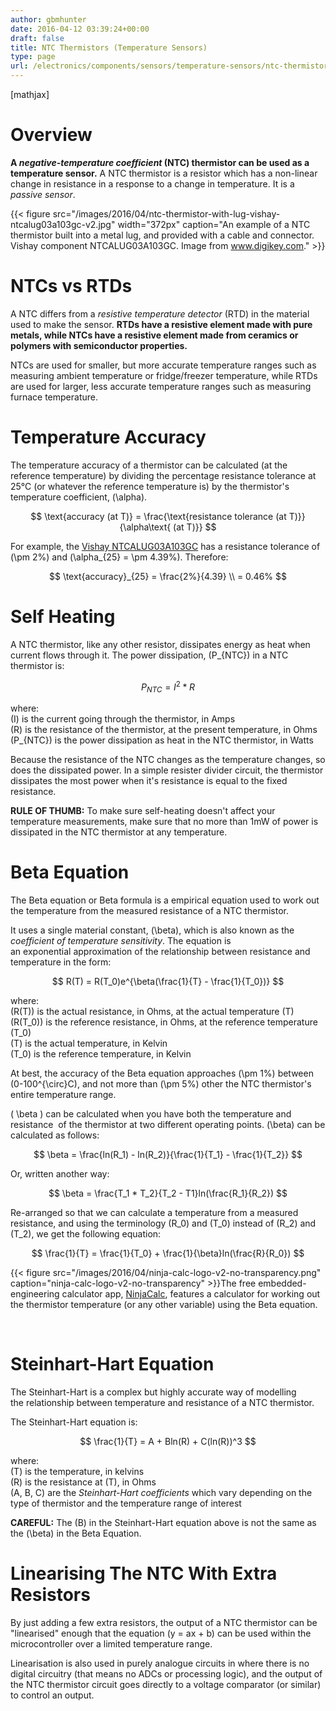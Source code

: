 ```yaml
---
author: gbmhunter
date: 2016-04-12 03:39:24+00:00
draft: false
title: NTC Thermistors (Temperature Sensors)
type: page
url: /electronics/components/sensors/temperature-sensors/ntc-thermistors-temperature-sensors
---
```


[mathjax]

# Overview

**A _negative-temperature coefficient_ (NTC) thermistor can be used as a temperature sensor.** A NTC thermistor is a resistor which has a non-linear change in resistance in a response to a change in temperature. It is a _passive sensor_.

{{< figure src="/images/2016/04/ntc-thermistor-with-lug-vishay-ntcalug03a103gc-v2.jpg" width="372px" caption="An example of a NTC thermistor built into a metal lug, and provided with a cable and connector. Vishay component NTCALUG03A103GC. Image from www.digikey.com."  >}}

# NTCs vs RTDs

A NTC differs from a _resistive temperature detector_ (RTD) in the material used to make the sensor. **RTDs have a resistive element made with pure metals, while NTCs have a resistive element made from ceramics or polymers with semiconductor properties.**

NTCs are used for smaller, but more accurate temperature ranges such as measuring ambient temperature or fridge/freezer temperature, while RTDs are used for larger, less accurate temperature ranges such as measuring furnace temperature.

# Temperature Accuracy

The temperature accuracy of a thermistor can be calculated (at the reference temperature) by dividing the percentage resistance tolerance at 25°C (or whatever the reference temperature is) by the thermistor's temperature coefficient, \(\alpha\).

$$ \text{accuracy (at T)} = \frac{\text{resistance tolerance (at T)}}{\alpha\text{ (at T)}} $$

For example, the [Vishay NTCALUG03A103GC](http://www.digikey.com/product-detail/en/vishay-bc-components/NTCALUG03A103GC/BC2381-ND/2230709) has a resistance tolerance of \(\pm 2%\) and \(\alpha_{25} = \pm 4.39%\). Therefore:

$$ \text{accuracy}_{25} = \frac{2%}{4.39} \\ = 0.46% $$

# Self Heating

A NTC thermistor, like any other resistor, dissipates energy as heat when current flows through it. The power dissipation, \(P_{NTC}\) in a NTC thermistor is:

$$ P_{NTC} = I^2 * R $$

where:  
\(I\) is the current going through the thermistor, in Amps  
\(R\) is the resistance of the thermistor, at the present temperature, in Ohms  
\(P_{NTC}\) is the power dissipation as heat in the NTC thermistor, in Watts

Because the resistance of the NTC changes as the temperature changes, so does the dissipated power. In a simple resister divider circuit, the thermistor dissipates the most power when it's resistance is equal to the fixed resistance.

**RULE OF THUMB:** To make sure self-heating doesn't affect your temperature measurements, make sure that no more than 1mW of power is dissipated in the NTC thermistor at any temperature.

# Beta Equation

The Beta equation or Beta formula is a empirical equation used to work out the temperature from the measured resistance of a NTC thermistor.

It uses a single material constant, \(\beta\), which is also known as the _coefficient of temperature sensitivity_. The equation is an exponential approximation of the relationship between resistance and temperature in the form:

$$ R(T) = R(T_0)e^{\beta(\frac{1}{T} - \frac{1}{T_0})} $$

where:  
\(R(T)\) is the actual resistance, in Ohms, at the actual temperature \(T\)  
\(R(T_0)\) is the reference resistance, in Ohms, at the reference temperature \(T_0\)  
\(T\) is the actual temperature, in Kelvin  
\(T_0\) is the reference temperature, in Kelvin

At best, the accuracy of the Beta equation approaches \(\pm 1%\) between \(0-100^{\circ}C\), and not more than \(\pm 5%\) other the NTC thermistor's entire temperature range.

\( \beta \) can be calculated when you have both the temperature and resistance  of the thermistor at two different operating points. \(\beta\) can be calculated as follows:

$$ \beta = \frac{ln(R_1) - ln(R_2)}{\frac{1}{T_1} - \frac{1}{T_2}} $$

Or, written another way:

$$ \beta = \frac{T_1 * T_2}{T_2 - T1}ln(\frac{R_1}{R_2}) $$

Re-arranged so that we can calculate a temperature from a measured resistance, and using the terminology \(R_0\) and \(T_0\) instead of \(R_2\) and \(T_2\), we get the following equation:

$$ \frac{1}{T} = \frac{1}{T_0} + \frac{1}{\beta}ln(\frac{R}{R_0}) $$

{{< figure src="/images/2016/04/ninja-calc-logo-v2-no-transparency.png" caption="ninja-calc-logo-v2-no-transparency"  >}}The free embedded-engineering calculator app, [NinjaCalc](http://mbedded-ninja.github.io/NinjaCalc/), features a calculator for working out the thermistor temperature (or any other variable) using the Beta equation.

 

# Steinhart-Hart Equation

The Steinhart-Hart is a complex but highly accurate way of modelling the relationship between temperature and resistance of a NTC thermistor.

The Steinhart-Hart equation is:

$$ \frac{1}{T} = A + Bln(R) + C(ln(R))^3 $$

where:  
\(T\) is the temperature, in kelvins  
\(R\) is the resistance at \(T\), in Ohms  
\(A, B, C\) are the _Steinhart-Hart coefficients_ which vary depending on the type of thermistor and the temperature range of interest

**CAREFUL:** The \(B\) in the Steinhart-Hart equation above is not the same as the \(\beta\) in the Beta Equation.

# Linearising The NTC With Extra Resistors

By just adding a few extra resistors, the output of a NTC thermistor can be "linearised" enough that the equation \(y = ax + b\) can be used within the microcontroller over a limited temperature range.

Linearisation is also used in purely analogue circuits in where there is no digital circuitry (that means no ADCs or processing logic), and the output of the NTC thermistor circuit goes directly to a voltage comparator (or similar) to control an output.

 
